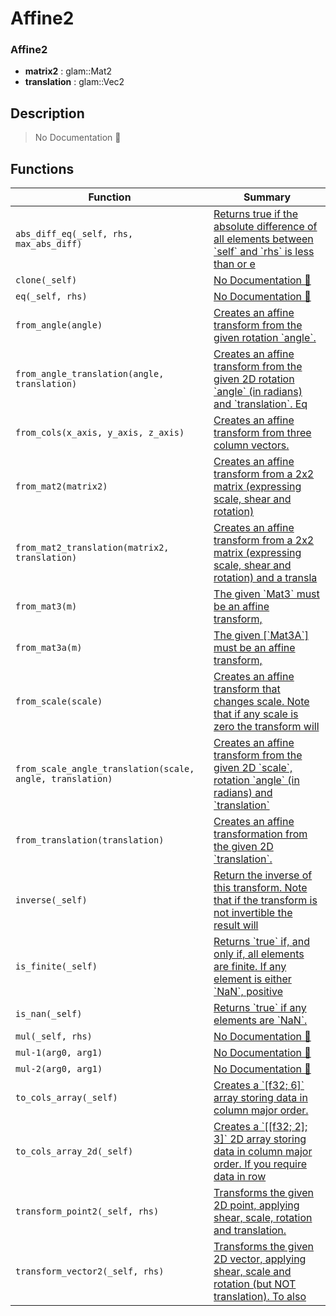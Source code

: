 # Affine2

### Affine2

- **matrix2** : glam::Mat2
- **translation** : glam::Vec2

## Description

> No Documentation 🚧

## Functions

| Function | Summary |
| --- | --- |
| `abs_diff_eq(_self, rhs, max_abs_diff)` | [ Returns true if the absolute difference of all elements between \`self\` and \`rhs\`  is less than or e](./affine2/abs_diff_eq.md) |
| `clone(_self)` | [No Documentation 🚧](./affine2/clone.md) |
| `eq(_self, rhs)` | [No Documentation 🚧](./affine2/eq.md) |
| `from_angle(angle)` | [ Creates an affine transform from the given rotation \`angle\`\.](./affine2/from_angle.md) |
| `from_angle_translation(angle, translation)` | [ Creates an affine transform from the given 2D rotation \`angle\` \(in radians\) and  \`translation\`\.  Eq](./affine2/from_angle_translation.md) |
| `from_cols(x_axis, y_axis, z_axis)` | [ Creates an affine transform from three column vectors\.](./affine2/from_cols.md) |
| `from_mat2(matrix2)` | [ Creates an affine transform from a 2x2 matrix \(expressing scale, shear and rotation\)](./affine2/from_mat2.md) |
| `from_mat2_translation(matrix2, translation)` | [ Creates an affine transform from a 2x2 matrix \(expressing scale, shear and rotation\) and a  transla](./affine2/from_mat2_translation.md) |
| `from_mat3(m)` | [ The given \`Mat3\` must be an affine transform,](./affine2/from_mat3.md) |
| `from_mat3a(m)` | [ The given \[\`Mat3A\`\] must be an affine transform,](./affine2/from_mat3a.md) |
| `from_scale(scale)` | [ Creates an affine transform that changes scale\.  Note that if any scale is zero the transform will ](./affine2/from_scale.md) |
| `from_scale_angle_translation(scale, angle, translation)` | [ Creates an affine transform from the given 2D \`scale\`, rotation \`angle\` \(in radians\) and  \`translation\`](./affine2/from_scale_angle_translation.md) |
| `from_translation(translation)` | [ Creates an affine transformation from the given 2D \`translation\`\.](./affine2/from_translation.md) |
| `inverse(_self)` | [ Return the inverse of this transform\.  Note that if the transform is not invertible the result will](./affine2/inverse.md) |
| `is_finite(_self)` | [ Returns \`true\` if, and only if, all elements are finite\.  If any element is either \`NaN\`, positive ](./affine2/is_finite.md) |
| `is_nan(_self)` | [ Returns \`true\` if any elements are \`NaN\`\.](./affine2/is_nan.md) |
| `mul(_self, rhs)` | [No Documentation 🚧](./affine2/mul.md) |
| `mul-1(arg0, arg1)` | [No Documentation 🚧](./affine2/mul-1.md) |
| `mul-2(arg0, arg1)` | [No Documentation 🚧](./affine2/mul-2.md) |
| `to_cols_array(_self)` | [ Creates a \`\[f32; 6\]\` array storing data in column major order\.](./affine2/to_cols_array.md) |
| `to_cols_array_2d(_self)` | [ Creates a \`\[\[f32; 2\]; 3\]\` 2D array storing data in  column major order\.  If you require data in row](./affine2/to_cols_array_2d.md) |
| `transform_point2(_self, rhs)` | [ Transforms the given 2D point, applying shear, scale, rotation and translation\.](./affine2/transform_point2.md) |
| `transform_vector2(_self, rhs)` | [ Transforms the given 2D vector, applying shear, scale and rotation \(but NOT  translation\)\.  To also](./affine2/transform_vector2.md) |